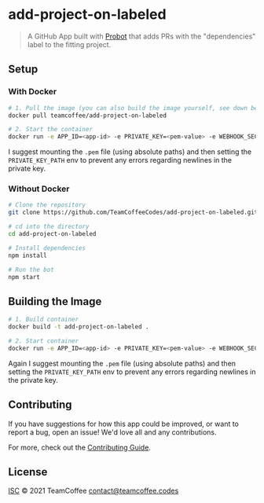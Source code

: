 # add-project-on-labeled

> A GitHub App built with [Probot](https://github.com/probot/probot) that adds PRs with the "dependencies" label to the fitting project.

## Setup

### With Docker

```sh
# 1. Pull the image (you can also build the image yourself, see down below for more information)
docker pull teamcoffee/add-project-on-labeled

# 2. Start the container
docker run -e APP_ID=<app-id> -e PRIVATE_KEY=<pem-value> -e WEBHOOK_SECRET=<webhook-secret> teamcoffee/add-project-on-labeled
```
I suggest mounting the `.pem` file (using absolute paths) and then setting the `PRIVATE_KEY_PATH` env to prevent any errors regarding newlines in the private key.

### Without Docker

```sh
# Clone the repository
git clone https://github.com/TeamCoffeeCodes/add-project-on-labeled.git

# cd into the directory
cd add-project-on-labeled

# Install dependencies
npm install

# Run the bot
npm start
```

## Building the Image

```sh
# 1. Build container
docker build -t add-project-on-labeled .

# 2. Start container
docker run -e APP_ID=<app-id> -e PRIVATE_KEY=<pem-value> -e WEBHOOK_SECRET=<webhook-secret> add-project-on-labeled
```
Again I suggest mounting the `.pem` file (using absolute paths) and then setting the `PRIVATE_KEY_PATH` env to prevent any errors regarding newlines in the private key.

## Contributing

If you have suggestions for how this app could be improved, or want to report a bug, open an issue! We'd love all and any contributions.

For more, check out the [Contributing Guide](CONTRIBUTING.md).

## License

[ISC](LICENSE) © 2021 TeamCoffee <contact@teamcoffee.codes>
